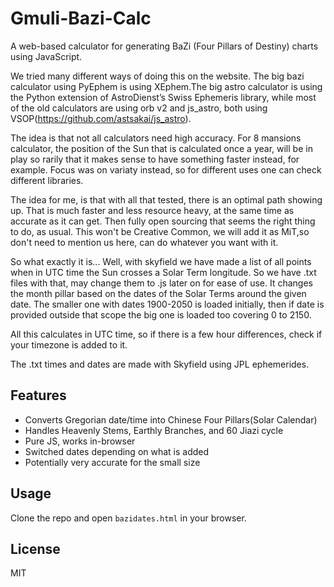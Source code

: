 # Gmuli-Bazi-Calc

A web-based calculator for generating BaZi (Four Pillars of Destiny) charts using JavaScript.

We tried many different ways of doing this on the website. The big bazi calculator using PyEphem is using XEphem.The big astro calculator is using the  Python extension of AstroDienst’s Swiss Ephemeris library, while most of the old calculators are using orb v2 and js_astro, both using VSOP(https://github.com/astsakai/js_astro).

The idea is that not all calculators need high accuracy. For 8 mansions calculator, the position of the Sun that is calculated once a year, will be in play so rarily that it makes sense to have something faster instead, for example. Focus was on variaty instead, so for different uses one can check different libraries.

The idea for me, is that with all that tested, there is an optimal path showing up. That is much faster and less resource heavy, at the same time as accurate as it can get. Then fully open sourcing that seems the right thing to do, as usual. This won't be Creative Common, we will add it as MiT,so don't need to mention us here, can do whatever you want with it.

So what exactly it is... Well, with skyfield we have made a list of all points when in UTC time the Sun crosses a Solar Term longitude. So we have .txt files with that, may change them to .js later on for ease of use. It changes the month pillar based on the dates of the Solar Terms around the given date. The smaller one with dates 1900-2050 is loaded initially, then if date is provided outside that scope the big one is loaded too covering 0 to 2150.

All this calculates in UTC time, so if there is a few hour differences, check if your timezone is added to it.

The .txt times and dates are made with Skyfield using JPL ephemerides.

## Features
- Converts Gregorian date/time into Chinese Four Pillars(Solar Calendar)
- Handles Heavenly Stems, Earthly Branches, and 60 Jiazi cycle
- Pure JS, works in-browser
- Switched dates depending on what is added
- Potentially very accurate for the small size

## Usage
Clone the repo and open `bazidates.html` in your browser.

## License
MIT 
